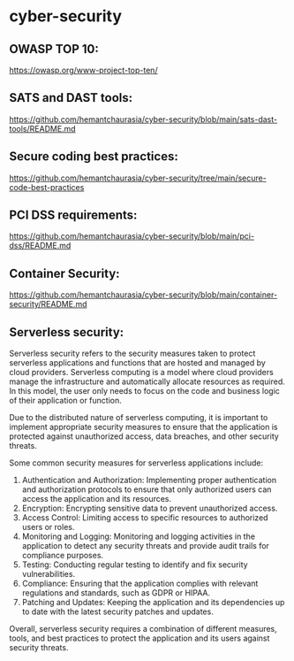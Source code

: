 # cyber-security

## OWASP TOP 10:
https://owasp.org/www-project-top-ten/

## SATS and DAST tools:
https://github.com/hemantchaurasia/cyber-security/blob/main/sats-dast-tools/README.md

## Secure coding best practices:
https://github.com/hemantchaurasia/cyber-security/tree/main/secure-code-best-practices

## PCI DSS requirements:
https://github.com/hemantchaurasia/cyber-security/blob/main/pci-dss/README.md

## Container Security:
https://github.com/hemantchaurasia/cyber-security/blob/main/container-security/README.md

## Serverless security:

Serverless security refers to the security measures taken to protect serverless applications and functions that are hosted and managed by cloud providers. Serverless computing is a model where cloud providers manage the infrastructure and automatically allocate resources as required. In this model, the user only needs to focus on the code and business logic of their application or function.

Due to the distributed nature of serverless computing, it is important to implement appropriate security measures to ensure that the application is protected against unauthorized access, data breaches, and other security threats.

Some common security measures for serverless applications include:

1. Authentication and Authorization: Implementing proper authentication and authorization protocols to ensure that only authorized users can access the application and its resources.
2. Encryption: Encrypting sensitive data to prevent unauthorized access.
3. Access Control: Limiting access to specific resources to authorized users or roles.
4. Monitoring and Logging: Monitoring and logging activities in the application to detect any security threats and provide audit trails for compliance purposes.
5. Testing: Conducting regular testing to identify and fix security vulnerabilities.
6. Compliance: Ensuring that the application complies with relevant regulations and standards, such as GDPR or HIPAA.
7. Patching and Updates: Keeping the application and its dependencies up to date with the latest security patches and updates.

Overall, serverless security requires a combination of different measures, tools, and best practices to protect the application and its users against security threats.
